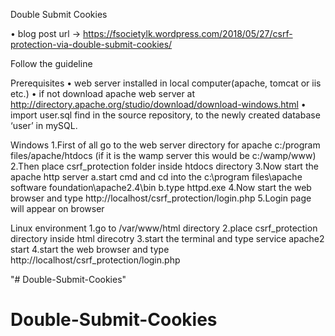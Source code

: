 Double Submit Cookies

•	blog post url -> https://fsocietylk.wordpress.com/2018/05/27/csrf-protection-via-double-submit-cookies/

Follow the guideline 

Prerequisites
•	web server installed in local computer(apache, tomcat or iis etc.)
•	if not download apache web server at http://directory.apache.org/studio/download/download-windows.html
•	import user.sql find in the source repository, to the newly created database ‘user’ in mySQL.

Windows
1.First of all go to the web server directory
for apache c:/program files/apache/htdocs (if it is the wamp server this would be c:/wamp/www)
2.Then place csrf_protection folder inside htdocs directory
3.Now start the apache http server
  a.start cmd and cd into the c:\program files\apache software foundation\apache2.4\bin
  b.type httpd.exe
4.Now start the web browser and type http://localhost/csrf_protection/login.php
5.Login page will appear on browser

Linux environment
1.go to /var/www/html directory
2.place csrf_protection directory inside html direcotry
3.start the terminal and type service apache2 start
4.start the web browser and type http://localhost/csrf_protection/login.php

"# Double-Submit-Cookies" 
# Double-Submit-Cookies
